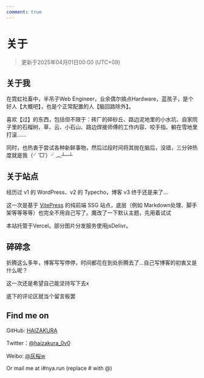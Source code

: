 ```yaml
---
comment: true
---
```


# 关于

> 更新于2025年04月01日00:00 (UTC+09)

## 关于我

在霓虹社畜中，半吊子Web Engineer，业余偶尔搞点Hardware，蓝孩子，是个好人【大概吧】，也是个正常配置的人【脑回路除外】。

喜欢【过】的东西，包括但不限于：砖厂的碎砂丘、路边泥地里的小水坑、自家院子里的石榴树、草、云、小石山、路边焊接师傅的工作内容、咬手指、躺在雪地里打滚……

同时，也热衷于尝试各种新鲜事物，然后过段时间将其抛在脑后，没错，三分钟热度就是我（╯‵□′）╯︵┴─┴

## 关于站点

经历过 v1 的 WordPress、v2 的 Typecho，博客 v3 终于还是来了...

这一次是基于 [VitePress](https://vitepress.dev/) 的纯前端 SSG 站点，底层（例如 Markdown处理、脚手架等等等等）也完全不用自己写了。魔改了一下默认主题，先用着试试

本站托管于Vercel。部分图片分发服务使用jsDelivr。

## 碎碎念

折腾这么多年，博客写写停停，时间都花在到处折腾去了...自己写博客的初衷又是什么呢？

这一次还是希望自己能坚持写下去x

底下的评论区就当个留言板罢

## Find me on

GitHub: [HAIZAKURA](https://github.com/haizakura)

Twitter：[@haizakura_0v0](https://x.com/haizakura_0v0)

Weibo: [@灰桜w](https://weibo.com/u/1659426257)

Or mail me at i#nya.run (replace # with @)

